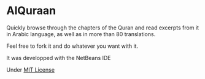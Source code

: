 # AlQuraan

Quickly browse through the chapters of the Quran and read excerpts from it in Arabic language, as well as in more than 80 translations.

Feel free to fork it and do whatever you want with it.

It was developped with the NetBeans IDE

Under [MIT License](LICENSE.md)
